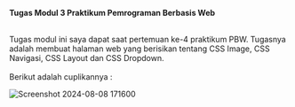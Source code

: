 **Tugas Modul 3 Praktikum Pemrograman Berbasis Web** <br><br>

 Tugas modul ini saya dapat saat pertemuan ke-4 praktikum PBW. Tugasnya adalah membuat halaman web yang berisikan tentang CSS Image, CSS Navigasi, CSS Layout dan CSS Dropdown.<br><br>
 Berikut adalah cuplikannya :

 ![Screenshot 2024-08-08 171600](https://github.com/user-attachments/assets/01689e7f-efb0-4714-8067-42762ab9cf74)
